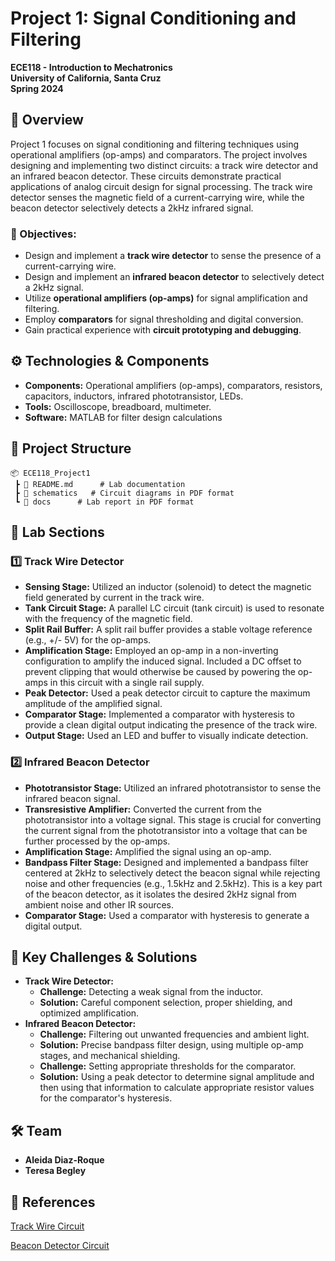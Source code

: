 # Project 1: Signal Conditioning and Filtering

**ECE118 - Introduction to Mechatronics**  
**University of California, Santa Cruz**  
**Spring 2024**  

## 📌 Overview

Project 1 focuses on signal conditioning and filtering techniques using operational amplifiers (op-amps) and comparators.  The project involves designing and implementing two distinct circuits: a track wire detector and an infrared beacon detector.  These circuits demonstrate practical applications of analog circuit design for signal processing.  The track wire detector senses the magnetic field of a current-carrying wire, while the beacon detector selectively detects a 2kHz infrared signal.

### 🔹 Objectives:

- Design and implement a **track wire detector** to sense the presence of a current-carrying wire.
- Design and implement an **infrared beacon detector** to selectively detect a 2kHz signal.
- Utilize **operational amplifiers (op-amps)** for signal amplification and filtering.
- Employ **comparators** for signal thresholding and digital conversion.
- Gain practical experience with **circuit prototyping and debugging**.

## ⚙️ Technologies & Components

- **Components:** Operational amplifiers (op-amps), comparators, resistors, capacitors, inductors, infrared phototransistor, LEDs.
- **Tools:** Oscilloscope, breadboard, multimeter.
- **Software:** MATLAB for filter design calculations

## 📂 Project Structure
```plaintext
📦 ECE118_Project1
 ┣ 📜 README.md      # Lab documentation
 ┣ 📂 schematics   # Circuit diagrams in PDF format
 ┗ 📂 docs      # Lab report in PDF format
```
## 🚀 Lab Sections

### 1️⃣ Track Wire Detector

  - **Sensing Stage:** Utilized an inductor (solenoid) to detect the magnetic field generated by current in the track wire.
  - **Tank Circuit Stage:** A parallel LC circuit (tank circuit) is used to resonate with the frequency of the magnetic field.
  - **Split Rail Buffer:** A split rail buffer provides a stable voltage reference (e.g., +/- 5V) for the op-amps.
  - **Amplification Stage:** Employed an op-amp in a non-inverting configuration to amplify the induced signal.  Included a DC offset to prevent clipping that would otherwise be caused by powering the op-amps in this circuit with a single rail supply.
  - **Peak Detector:** Used a peak detector circuit to capture the maximum amplitude of the amplified signal.
  - **Comparator Stage:** Implemented a comparator with hysteresis to provide a clean digital output indicating the presence of the track wire.
  - **Output Stage:** Used an LED and buffer to visually indicate detection.

### 2️⃣ Infrared Beacon Detector

  - **Phototransistor Stage:** Utilized an infrared phototransistor to sense the infrared beacon signal.
  - **Transresistive Amplifier:** Converted the current from the phototransistor into a voltage signal.  This stage is crucial for converting the current signal from the phototransistor into a voltage that can be further processed by the op-amps.
  - **Amplification Stage:** Amplified the signal using an op-amp.
  - **Bandpass Filter Stage:** Designed and implemented a bandpass filter centered at 2kHz to selectively detect the beacon signal while rejecting noise and other frequencies (e.g., 1.5kHz and 2.5kHz).  This is a key part of the beacon detector, as it isolates the desired 2kHz signal from ambient noise and other IR sources.
  - **Comparator Stage:** Used a comparator with hysteresis to generate a digital output.

## 🎯 Key Challenges & Solutions
- **Track Wire Detector:**
    - **Challenge:** Detecting a weak signal from the inductor.
    - **Solution:** Careful component selection, proper shielding, and optimized amplification.
- **Infrared Beacon Detector:**
  - **Challenge:** Filtering out unwanted frequencies and ambient light.
  - **Solution:** Precise bandpass filter design, using multiple op-amp stages, and mechanical shielding.  
  - **Challenge:** Setting appropriate thresholds for the comparator.
  - **Solution:** Using a peak detector to determine signal amplitude and then using that information to calculate appropriate resistor values for the comparator's hysteresis. 
  
## 🛠 Team

  - **Aleida Diaz-Roque**
  - **Teresa Begley**
  
## 🔗 References

[Track Wire Circuit](https://youtube.com/shorts/DPmP8qSY53w?feature=share)

[Beacon Detector Circuit](https://youtube.com/shorts/EU8VAGMQbH4?feature=share)




